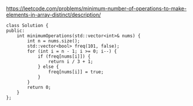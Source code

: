 https://leetcode.com/problems/minimum-number-of-operations-to-make-elements-in-array-distinct/description/

```
class Solution {
public:
    int minimumOperations(std::vector<int>& nums) {
        int n = nums.size();
        std::vector<bool> freq(101, false);
        for (int i = n - 1; i >= 0; i--) {
            if (freq[nums[i]]) {
                return i / 3 + 1;
            } else {
                freq[nums[i]] = true;
            }
        }
        return 0;
    }
};

```